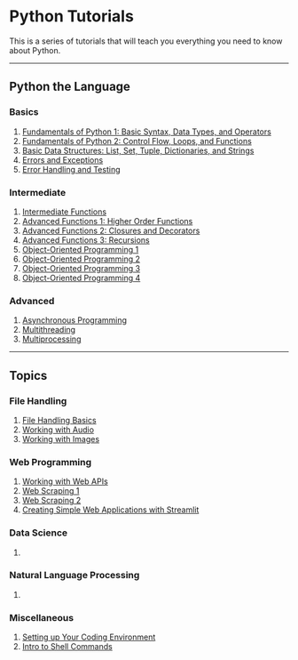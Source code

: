 # Python Tutorials

This is a series of tutorials that will teach you everything you need to know about Python.

---

## Python the Language

### Basics

1. [Fundamentals of Python 1: Basic Syntax, Data Types, and Operators]()
2. [Fundamentals of Python 2: Control Flow, Loops, and Functions]()
3. [Basic Data Structures: List, Set, Tuple, Dictionaries, and Strings]()
4. [Errors and Exceptions](./error_handling_and_exceptions_in_python/Errors_and_Exceptions_in_Python.ipynb)
5. [Error Handling and Testing](./error_handling_and_exceptions_in_python/Error_Handling_and_Testing_in_Python.ipynb)

### Intermediate

1. [Intermediate Functions](./intermediate_python_functions/Intermediate_Python_Functions.ipynb)
2. [Advanced Functions 1: Higher Order Functions](./advanced_python_functions/Advanced_Python_Functions_Part_1_Higher_Order_Functions.ipynb)
3. [Advanced Functions 2: Closures and Decorators](./advanced_python_functions/Advanced_Python_Functions_Part_2_Closures_and_Decorators.ipynb)
4. [Advanced Functions 3: Recursions](./advanced_python_functions/Advanced_Python_Functions_Part_3_Recursions.ipynb)
5. [Object-Oriented Programming 1](./object_oriented_programming_in_python/Object_Oriented_Programming_in_Python_Part_1.ipynb)
6. [Object-Oriented Programming 2](./object_oriented_programming_in_python/Object_Oriented_Programming_in_Python_Part_2.ipynb)
7. [Object-Oriented Programming 3](./object_oriented_programming_in_python/Object_Oriented_Programming_in_Python_Part_3.ipynb)
8. [Object-Oriented Programming 4](./object_oriented_programming_in_python/Object_Oriented_Programming_in_Python_Part_4.ipynb)

### Advanced

1. [Asynchronous Programming](./asynchronous_programming_with_python/Asynchronous_Programming_in_Python.ipynb)
2. [Multithreading](./multithreading_in_python/Multithreading_in_Python.ipynb)
3. [Multiprocessing](./multiprocessing_in_python/Multiprocessing_in_Python.ipynb)

---

## Topics

### File Handling

1. [File Handling Basics]()
2. [Working with Audio]()
3. [Working with Images]()

### Web Programming

1. [Working with Web APIs]()
2. [Web Scraping 1]()
3. [Web Scraping 2]()
4. [Creating Simple Web Applications with Streamlit]()

### Data Science

1. []()

### Natural Language Processing

1. []()

### Miscellaneous

1. [Setting up Your Coding Environment]()
2. [Intro to Shell Commands](./intro_to_shell_commands/shell-commands.md)

